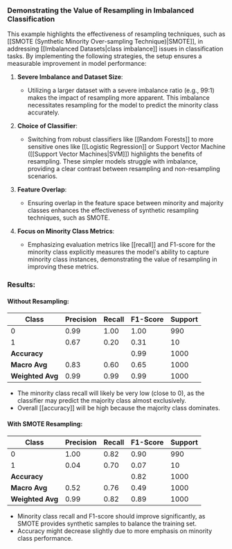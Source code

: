 ### Demonstrating the Value of Resampling in Imbalanced Classification

This example highlights the effectiveness of resampling techniques, such as [[SMOTE (Synthetic Minority Over-sampling Technique)|SMOTE]], in addressing [[Imbalanced Datasets|class imbalance]] issues in classification tasks. By implementing the following strategies, the setup ensures a measurable improvement in model performance:

1. **Severe Imbalance and Dataset Size**:
    - Utilizing a larger dataset with a severe imbalance ratio (e.g., 99:1) makes the impact of resampling more apparent. This imbalance necessitates resampling for the model to predict the minority class accurately.

2. **Choice of Classifier**:
    - Switching from robust classifiers like [[Random Forests]] to more sensitive ones like [[Logistic Regression]] or Support Vector Machine ([[Support Vector Machines|SVM]]) highlights the benefits of resampling. These simpler models struggle with imbalance, providing a clear contrast between resampling and non-resampling scenarios.

3. **Feature Overlap**:
    - Ensuring overlap in the feature space between minority and majority classes enhances the effectiveness of synthetic resampling techniques, such as SMOTE.

4. **Focus on Minority Class Metrics**:
    - Emphasizing evaluation metrics like [[recall]] and F1-score for the minority class explicitly measures the model's ability to capture minority class instances, demonstrating the value of resampling in improving these metrics.

### Results:

#### Without Resampling:

| Class | Precision | Recall | F1-Score | Support |
|-------|-----------|--------|----------|---------|
| 0     | 0.99      | 1.00   | 1.00     | 990     |
| 1     | 0.67      | 0.20   | 0.31     | 10      |
| **Accuracy** |       |        | 0.99     | 1000    |
| **Macro Avg** | 0.83      | 0.60   | 0.65     | 1000    |
| **Weighted Avg** | 0.99      | 0.99   | 0.99     | 1000    |

- The minority class recall will likely be very low (close to 0), as the classifier may predict the majority class almost exclusively.
- Overall [[accuracy]] will be high because the majority class dominates.

#### With SMOTE Resampling:

| Class | Precision | Recall | F1-Score | Support |
|-------|-----------|--------|----------|---------|
| 0     | 1.00      | 0.82   | 0.90     | 990     |
| 1     | 0.04      | 0.70   | 0.07     | 10      |
| **Accuracy** |       |        | 0.82     | 1000    |
| **Macro Avg** | 0.52      | 0.76   | 0.49     | 1000    |
| **Weighted Avg** | 0.99      | 0.82   | 0.89     | 1000    |

- Minority class recall and F1-score should improve significantly, as SMOTE provides synthetic samples to balance the training set.
- Accuracy might decrease slightly due to more emphasis on minority class performance.


